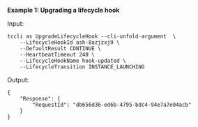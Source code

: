 **Example 1: Upgrading a lifecycle hook**



Input: 

```
tccli as UpgradeLifecycleHook --cli-unfold-argument  \
    --LifecycleHookId ash-8azjzxj9 \
    --DefaultResult CONTINUE \
    --HeartbeatTimeout 240 \
    --LifecycleHookName hook-updated \
    --LifecycleTransition INSTANCE_LAUNCHING
```

Output: 
```
{
    "Response": {
        "RequestId": "db656d36-ed6b-4795-bdc4-94e7a7e04acb"
    }
}
```

